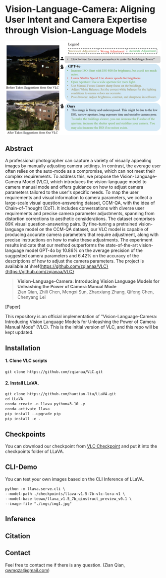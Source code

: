 # Vision-Language-Camera: Aligning User Intent and Camera Expertise through Vision-Language Models

![](./demo/teaser.png)

## Abstract
A professional photographer can capture a variety of visually appealing images by manually adjusting camera settings. In contrast, the average user often relies on the auto-mode as a compromise, which can not meet their complex requirements. To address this, we propose the Vision-Language-Camera Model (VLC), which introduces the vision-language model to camera manual mode and offers guidance on how to adjust camera parameters tailored to the user's specific needs. To map the user requirements and visual information to camera parameters, we collect a large-scale visual question-answering dataset, CCM-QA, with the idea of Chain-of-Thought (CoT). It includes conversations with diverse user requirements and precise camera parameter adjustments, spanning from distortion corrections to aesthetic considerations. The dataset comprises 89K visual question-answering pairs. By fine-tuning a pretrained vision-language model on the CCM-QA dataset, our VLC model is capable of producing accurate camera parameters that require adjustment, along with precise instructions on how to make these adjustments. The experiment results indicate that our method outperforms the state-of-the-art vision-language model GPT-4o by 10.86\% on the average precision of the suggested camera parameters and 6.42\% on the accuracy of the descriptions of how to adjust the camera parameters. The project is available at \href{https://github.com/zqianaa/VLC}{https://github.com/zqianaa/VLC}

> **Vision-Language-Camera: Introducing Vision Language Models for Unleashing the Power of Camera Manual Mode** <br>Zian Qian, Zhili Chen, Mengxi Sun, Zhaoxiang Zhang, Qifeng Chen, Chenyang Lei<br>

[Paper]

This repository is an official implementation of "Vision-Language-Camera: Introducing Vision Language Models for Unleashing the Power of Camera Manual Mode" (VLC). This is the initial version of VLC, and this repo will be kept updated.

## Installation
#### 1. Clone VLC scripts

```shell
git clone https://github.com/zqianaa/VLC.git
```

#### 2. Install LLaVA.

```shell
git clone https://github.com/haotian-liu/LLaVA.git
cd LLaVA
conda create -n llava python=3.10 -y
conda activate llava
pip install --upgrade pip
pip install -e .
```

## Checkpoints

You can download our checkpoint from [VLC Checkpoint](https://drive.google.com/file/d/16oi5ISlCvPdr6-oi-0w_6YmLj6XUNzEG/view?usp=sharing) and put it into the checkpoints folder of LLaVA.


## CLI-Demo

You can test your own images based on the CLI Inference of LLaVA.

```shell
python -m llava.serve.cli \
--model-path ./checkpoints/llava-v1.5-7b-vlc-lora-v1 \
--model-base teowu/llava_v1.5_7b_qinstruct_preview_v0.1 \
--image-file "./imgs/img1.jpg"
```

## Inference

## Citation

## Contact
Feel free to contact me if there is any question. (Zian Qian, qwmqza@gmail.com)
